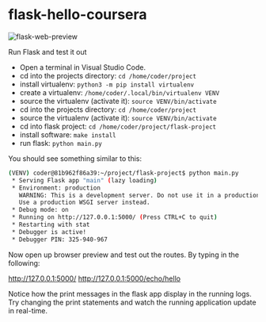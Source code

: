 # flask-hello-coursera

![flask-web-preview](https://user-images.githubusercontent.com/58792/107861108-7ddbfa80-6e11-11eb-906f-127ea68c50c8.png)

Run Flask and test it out

* Open a terminal in Visual Studio Code.
* cd into the projects directory:  `cd /home/coder/project`
* install virtualenv:  `python3 -m pip install virtualenv`
* create a virtualenv: `/home/coder/.local/bin/virtualenv VENV`
* source the virtualenv (activate it):  `source VENV/bin/activate`
* cd into the projects directory:  `cd /home/coder/project`
* source the virtualenv (activate it):  `source VENV/bin/activate`
* cd into flask project:  `cd /home/coder/project/flask-project`
* install software:  `make install`
* run flask:  `python main.py`

You should see something similar to this:

```bash
(VENV) coder@81b962f86a39:~/project/flask-project$ python main.py 
 * Serving Flask app "main" (lazy loading)
 * Environment: production
   WARNING: This is a development server. Do not use it in a production deployment.
   Use a production WSGI server instead.
 * Debug mode: on
 * Running on http://127.0.0.1:5000/ (Press CTRL+C to quit)
 * Restarting with stat
 * Debugger is active!
 * Debugger PIN: 325-940-967
 ```

Now open up browser preview and test out the routes.  By typing in the following:

http://127.0.0.1:5000/
http://127.0.0.1:5000/echo/hello

Notice how the print messages in the flask app display in the running logs.
Try changing the print statements and watch the running application update in real-time.
